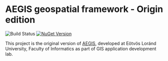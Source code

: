 # AEGIS geospatial framework - Origin edition

![Build Status](https://github.com/AegisSpatial/aegis-origin/actions/workflows/ci.yml/badge.svg)
[![NuGet Version](https://img.shields.io/nuget/v/AegisSpatial)](https://www.nuget.org/packages/AegisSpatial/)

This project is the original version of [AEGIS](https://github.com/AegisSpatial/aegis), developed at Eötvös Loránd University, Faculty of Informatics as part of GIS application development lab.
